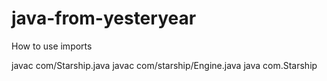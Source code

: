 java-from-yesteryear
====================
How to use imports

javac com/Starship.java
javac com/starship/Engine.java
java com.Starship